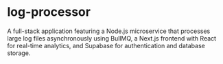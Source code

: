 # log-processor
A full-stack application featuring a Node.js microservice that processes large log files asynchronously using BullMQ, a Next.js frontend with React for real-time analytics, and Supabase for authentication and database storage.
